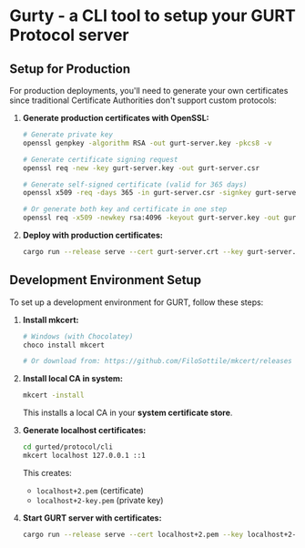 # Gurty - a CLI tool to setup your GURT Protocol server

## Setup for Production

For production deployments, you'll need to generate your own certificates since traditional Certificate Authorities don't support custom protocols:

1. **Generate production certificates with OpenSSL:**
   ```bash
   # Generate private key
   openssl genpkey -algorithm RSA -out gurt-server.key -pkcs8 -v

   # Generate certificate signing request
   openssl req -new -key gurt-server.key -out gurt-server.csr

   # Generate self-signed certificate (valid for 365 days)
   openssl x509 -req -days 365 -in gurt-server.csr -signkey gurt-server.key -out gurt-server.crt

   # Or generate both key and certificate in one step
   openssl req -x509 -newkey rsa:4096 -keyout gurt-server.key -out gurt-server.crt -days 365 -nodes
   ```

2. **Deploy with production certificates:**
   ```bash
   cargo run --release serve --cert gurt-server.crt --key gurt-server.key --host 0.0.0.0 --port 4878
   ```

## Development Environment Setup

To set up a development environment for GURT, follow these steps:
1. **Install mkcert:**
   ```bash
   # Windows (with Chocolatey)
   choco install mkcert
   
   # Or download from: https://github.com/FiloSottile/mkcert/releases
   ```

2. **Install local CA in system:**
   ```bash
   mkcert -install
   ```
   This installs a local CA in your **system certificate store**.

3. **Generate localhost certificates:**
   ```bash
   cd gurted/protocol/cli
   mkcert localhost 127.0.0.1 ::1
   ```
   This creates:
   - `localhost+2.pem` (certificate)
   - `localhost+2-key.pem` (private key)

4. **Start GURT server with certificates:**
   ```bash
   cargo run --release serve --cert localhost+2.pem --key localhost+2-key.pem
   ```